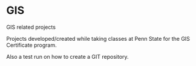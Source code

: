 # GIS
GIS related projects

Projects developed/created while taking classes at Penn State for the GIS Certificate program.

Also a test run on how to create a GIT repository.
